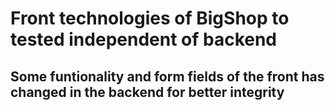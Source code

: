 # Front technologies of BigShop to tested independent of backend

## Some funtionality and form fields of the front has changed in the backend for better integrity
